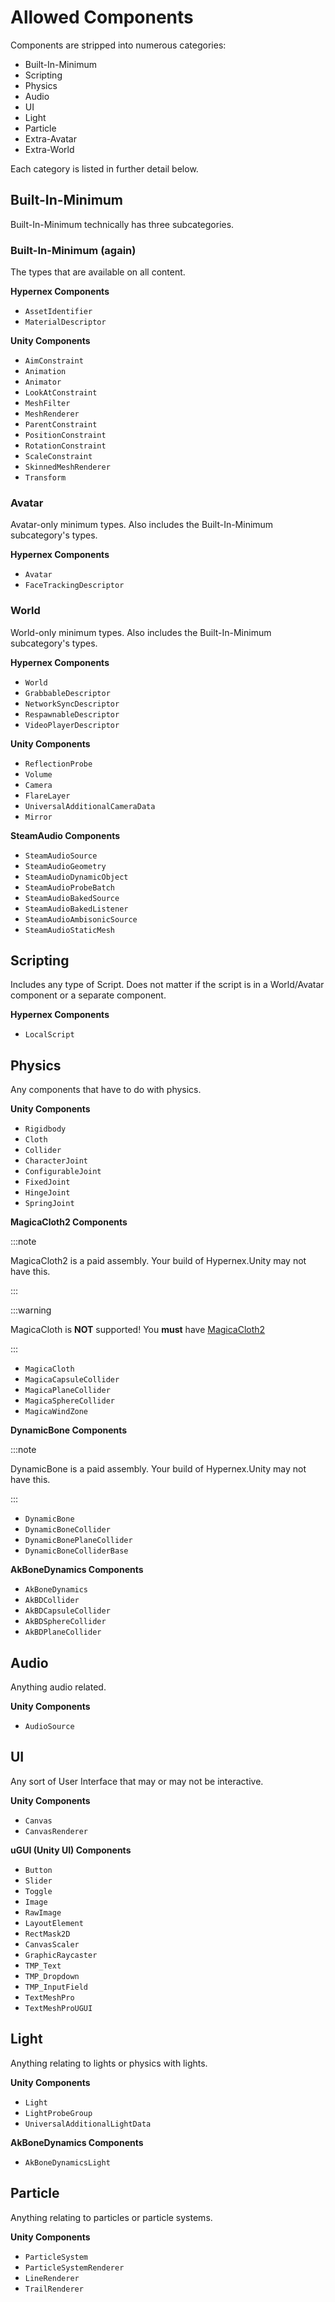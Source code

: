 # Allowed Components

Components are stripped into numerous categories:

+ Built-In-Minimum
+ Scripting
+ Physics
+ Audio
+ UI
+ Light
+ Particle
+ Extra-Avatar
+ Extra-World

Each category is listed in further detail below.

## Built-In-Minimum

Built-In-Minimum technically has three subcategories.

### Built-In-Minimum (again)

The types that are available on all content.

**Hypernex Components**

+ `AssetIdentifier`
+ `MaterialDescriptor`

**Unity Components**

+ `AimConstraint`
+ `Animation`
+ `Animator`
+ `LookAtConstraint`
+ `MeshFilter`
+ `MeshRenderer`
+ `ParentConstraint`
+ `PositionConstraint`
+ `RotationConstraint`
+ `ScaleConstraint`
+ `SkinnedMeshRenderer`
+ `Transform`

### Avatar

Avatar-only minimum types. Also includes the Built-In-Minimum subcategory's types.

**Hypernex Components**

+ `Avatar`
+ `FaceTrackingDescriptor`

### World

World-only minimum types. Also includes the Built-In-Minimum subcategory's types.

**Hypernex Components**

+ `World`
+ `GrabbableDescriptor`
+ `NetworkSyncDescriptor`
+ `RespawnableDescriptor`
+ `VideoPlayerDescriptor`

**Unity Components**

+ `ReflectionProbe`
+ `Volume`
+ `Camera`
+ `FlareLayer`
+ `UniversalAdditionalCameraData`
+ `Mirror`

**SteamAudio Components**

+ `SteamAudioSource`
+ `SteamAudioGeometry`
+ `SteamAudioDynamicObject`
+ `SteamAudioProbeBatch`
+ `SteamAudioBakedSource`
+ `SteamAudioBakedListener`
+ `SteamAudioAmbisonicSource`
+ `SteamAudioStaticMesh`

## Scripting

Includes any type of Script. Does not matter if the script is in a World/Avatar component or a separate component.

**Hypernex Components**

+ `LocalScript`

## Physics

Any components that have to do with physics.

**Unity Components**

+ `Rigidbody`
+ `Cloth`
+ `Collider`
+ `CharacterJoint`
+ `ConfigurableJoint`
+ `FixedJoint`
+ `HingeJoint`
+ `SpringJoint`

**MagicaCloth2 Components**

:::note

MagicaCloth2 is a paid assembly. Your build of Hypernex.Unity may not have this.

:::

:::warning

MagicaCloth is **NOT** supported! You **must** have [MagicaCloth2](https://assetstore.unity.com/packages/tools/physics/magica-cloth-2-242307)

:::

+ `MagicaCloth`
+ `MagicaCapsuleCollider`
+ `MagicaPlaneCollider`
+ `MagicaSphereCollider`
+ `MagicaWindZone`

**DynamicBone Components**

:::note

DynamicBone is a paid assembly. Your build of Hypernex.Unity may not have this.

:::

+ `DynamicBone`
+ `DynamicBoneCollider`
+ `DynamicBonePlaneCollider`
+ `DynamicBoneColliderBase`

**AkBoneDynamics Components**

+ `AkBoneDynamics`
+ `AkBDCollider`
+ `AkBDCapsuleCollider`
+ `AkBDSphereCollider`
+ `AkBDPlaneCollider`

## Audio

Anything audio related.

**Unity Components**

+ `AudioSource`

## UI

Any sort of User Interface that may or may not be interactive.

**Unity Components**

+ `Canvas`
+ `CanvasRenderer`

**uGUI (Unity UI) Components**

+ `Button`
+ `Slider`
+ `Toggle`
+ `Image`
+ `RawImage`
+ `LayoutElement`
+ `RectMask2D`
+ `CanvasScaler`
+ `GraphicRaycaster`
+ `TMP_Text`
+ `TMP_Dropdown`
+ `TMP_InputField`
+ `TextMeshPro`
+ `TextMeshProUGUI`

## Light

Anything relating to lights or physics with lights.

**Unity Components**

+ `Light`
+ `LightProbeGroup`
+ `UniversalAdditionalLightData`

**AkBoneDynamics Components**

+ `AkBoneDynamicsLight`

## Particle

Anything relating to particles or particle systems.

**Unity Components**

+ `ParticleSystem`
+ `ParticleSystemRenderer`
+ `LineRenderer`
+ `TrailRenderer`